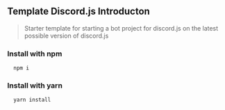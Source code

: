 ## Template Discord.js Introducton
> Starter template for starting a bot project for discord.js on the latest possible version of discord.js

### Install with npm
```
  npm i
```

### Install with yarn
```
  yarn install
```
